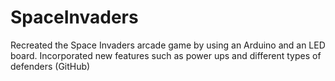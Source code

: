 # SpaceInvaders
Recreated the Space Invaders  arcade game by using an Arduino and an LED board. Incorporated new features such as power ups and different types of defenders (GitHub)
